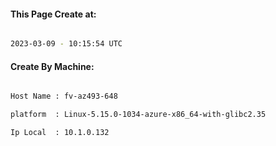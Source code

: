 
   
#### This Page Create at:

```bash

2023-03-09 - 10:15:54 UTC

```

#### Create By Machine:

```bash

Host Name : fv-az493-648

platform  : Linux-5.15.0-1034-azure-x86_64-with-glibc2.35

Ip Local  : 10.1.0.132

```

